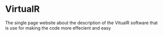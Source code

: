 # VirtualR
The single page website about the description of the VitualR software that is use for making the code more effecient and easy
